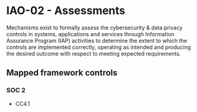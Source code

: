 # IAO-02 - Assessments
Mechanisms exist to formally assess the cybersecurity & data privacy controls in systems, applications and services through Information Assurance Program (IAP) activities to determine the extent to which the controls are implemented correctly, operating as intended and producing the desired outcome with respect to meeting expected requirements.
## Mapped framework controls
### SOC 2
- CC4.1
